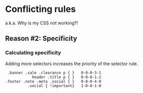 # Conflicting rules

a.k.a. Why is my CSS not working?!

## Reason #2: Specificity

### Calculating specificity

Adding more selectors increases the priority of the selector rule.

```
 .banner .sale .clearance p { }   0-0-0-3-1
            header .title p { }   0-0-0-1-2
.footer .note .meta .social { }   0-0-0-4-0
          .social { !important}   1-0-0-1-0  
```

